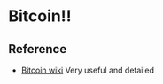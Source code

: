 # Bitcoin!!

## Reference
- [Bitcoin wiki](https://en.bitcoin.it/wiki/Main_Page)
Very useful and detailed
